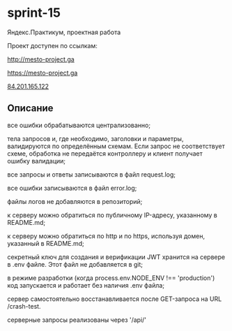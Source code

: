 # sprint-15

Яндекс.Практикум, проектная работа

Проект доступен по ссылкам:

<http://mesto-project.ga>

<https://mesto-project.ga>

[84.201.165.122](84.201.165.122)

## Описание

все ошибки обрабатываются централизованно;

тела запросов и, где необходимо, заголовки и параметры, валидируются по определённым схемам. Если запрос не соответствует схеме, обработка не передаётся контроллеру и клиент получает ошибку валидации;

все запросы и ответы записываются в файл request.log;

все ошибки записываются в файл error.log;

файлы логов не добавляются в репозиторий;

к серверу можно обратиться по публичному IP-адресу, указанному в README.md;

к серверу можно обратиться по http и по https, используя домен, указанный в README.md;

секретный ключ для создания и верификации JWT хранится на сервере в .env файле. Этот файл не добавляется в git;

в режиме разработки (когда process.env.NODE_ENV !== 'production') код запускается и работает без наличия .env файла;

сервер самостоятельно восстанавливается после GET-запроса на URL /crash-test.

серверные запросы реализованы через '/api/'
